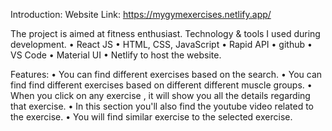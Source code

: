 Introduction: 
Website Link: https://mygymexercises.netlify.app/

The project is aimed at fitness enthusiast. Technology & tools I used during development.
• React JS
• HTML, CSS, JavaScript
• Rapid API
• github
• VS Code
• Material UI
• Netlify to host the website.


Features:
• You can find different exercises based on the search.
• You can find find different exercises based on different different muscle groups.
• When you click on any exercise , it will show you all the details regarding that exercise.
• In this section you'll also find the youtube video related to the exercise.
• You will find similar exercise to the selected exercise.
